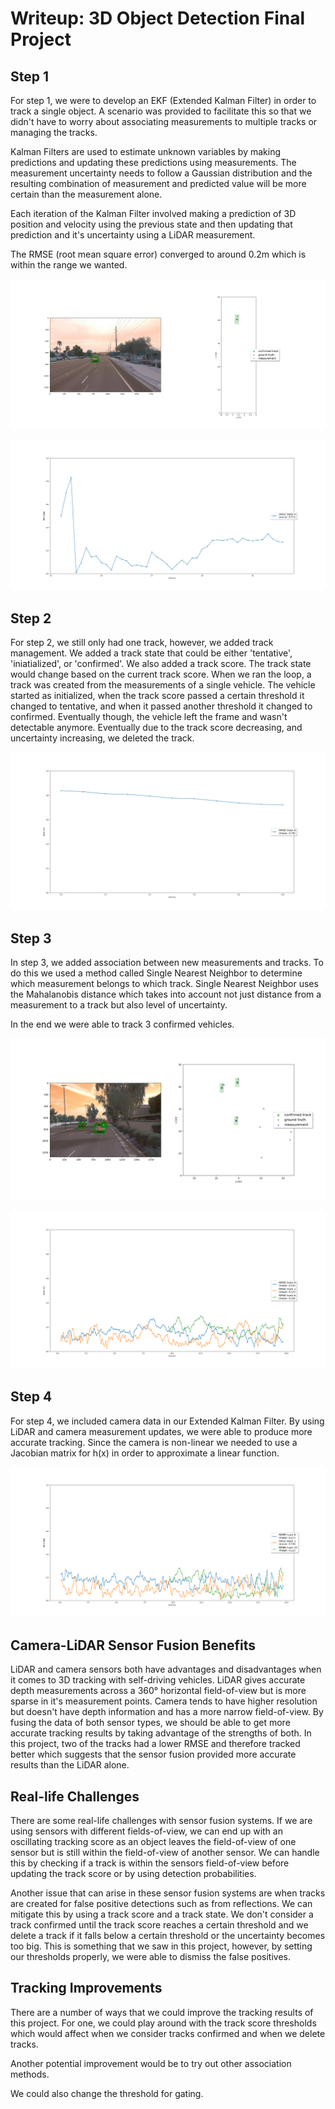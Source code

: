 # Writeup: 3D Object Detection Final Project

## Step 1

For step 1, we were to develop an EKF (Extended Kalman Filter) in order to track a single object. A scenario was provided to facilitate this so that we didn't have to worry about associating measurements to multiple tracks or managing the tracks. 

Kalman Filters are used to estimate unknown variables by making predictions and updating these predictions using measurements. The measurement uncertainty needs to follow a Gaussian distribution and the resulting combination of measurement and predicted value will be more certain than the measurement alone.

Each iteration of the Kalman Filter involved making a prediction of 3D position and velocity using the previous state and then updating that prediction and it's uncertainty using a LiDAR measurement.

The RMSE (root mean square error) converged to around 0.2m which is within the range we wanted.

![Step 1 Final Frame](img/step1_final_frame.png)

![Step 1 RMSE](img/step_1_rmse.png)

## Step 2

For step 2, we still only had one track, however, we added track management. We added a track state that could be either 'tentative', 'iniatialized', or 'confirmed'. We also added a track score. The track state would change based on the current track score. When we ran the loop, a track was created from the measurements of a single vehicle. The vehicle started as initialized, when the track score passed a certain threshold it changed to tentative, and when it passed another threshold it changed to confirmed. Eventually though, the vehicle left the frame and wasn't detectable anymore. Eventually due to the track score decreasing, and uncertainty increasing, we deleted the track.

![Step 2 RMSE](img/step_2_rmse.png)

## Step 3

In step 3, we added association between new measurements and tracks. To do this we used a method called Single Nearest Neighbor to determine which measurement belongs to which track. Single Nearest Neighbor uses the Mahalanobis distance which takes into account not just distance from a measurement to a track but also level of uncertainty.

In the end we were able to track 3 confirmed vehicles.

![Step 3 Final Track](img/step3_final_frame.png)

![Step 3 RMSE](img/step_3_rmse.png)

## Step 4

For step 4, we included camera data in our Extended Kalman Filter. By using LiDAR and camera measurement updates, we were able to produce more accurate tracking. Since the camera is non-linear we needed to use a Jacobian matrix for h(x) in order to approximate a linear function.

![Step 4 RMSE](img/step_4_rmse.png)

## Camera-LiDAR Sensor Fusion Benefits

LiDAR and camera sensors both have advantages and disadvantages when it comes to 3D tracking with self-driving vehicles. LiDAR gives accurate depth measurements across a 360° horizontal field-of-view but is more sparse in it's measurement points. Camera tends to have higher resolution but doesn't have depth information and has a more narrow field-of-view. By fusing the data of both sensor types, we should be able to get more accurate tracking results by taking advantage of the strengths of both. In this project, two of the tracks had a lower RMSE and therefore tracked better which suggests that the sensor fusion provided more accurate results than the LiDAR alone.

## Real-life Challenges

There are some real-life challenges with sensor fusion systems. If we are using sensors with different fields-of-view, we can end up with an oscillating tracking score as an object leaves the field-of-view of one sensor but is still within the field-of-view of another sensor. We can handle this by checking if a track is within the sensors field-of-view before updating the track score or by using detection probabilities. 

Another issue that can arise in these sensor fusion systems are when tracks are created for false positive detections such as from reflections. We can mitigate this by using a track score and a track state. We don't consider a track confirmed until the track score reaches a certain threshold and we delete a track if it falls below a certain threshold or the uncertainty becomes too big. This is something that we saw in this project, however, by setting our thresholds properly, we were able to dismiss the false positives.

## Tracking Improvements

There are a number of ways that we could improve the tracking results of this project. For one, we could play around with the track score thresholds which would affect when we consider tracks confirmed and when we delete tracks.

Another potential improvement would be to try out other association methods.

We could also change the threshold for gating.
